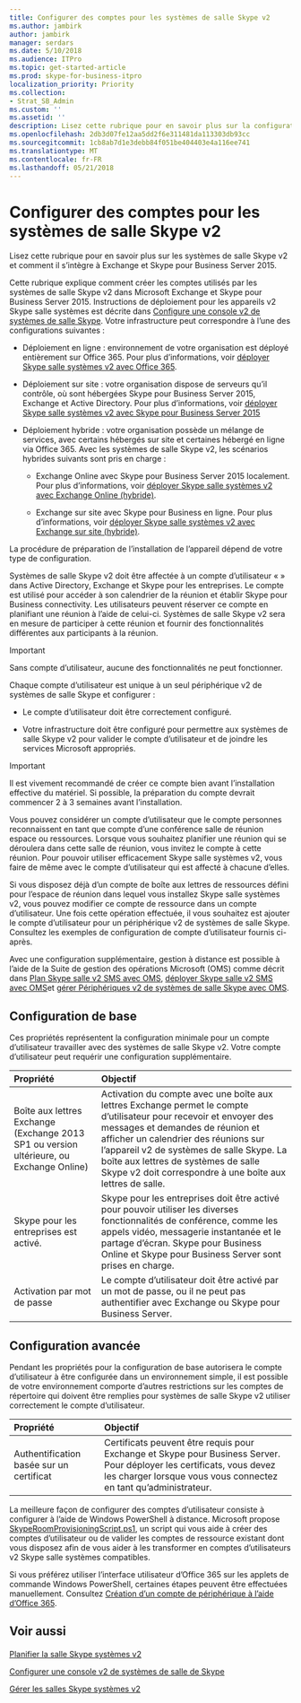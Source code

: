 ```yaml
---
title: Configurer des comptes pour les systèmes de salle Skype v2
ms.author: jambirk
author: jambirk
manager: serdars
ms.date: 5/10/2018
ms.audience: ITPro
ms.topic: get-started-article
ms.prod: skype-for-business-itpro
localization_priority: Priority
ms.collection:
- Strat_SB_Admin
ms.custom: ''
ms.assetid: ''
description: Lisez cette rubrique pour en savoir plus sur la configuration des comptes pour les systèmes de salle Skype v2 dans Exchange et Skype pour Business Server 2015.
ms.openlocfilehash: 2db3d07fe12aa5dd2f6e311481da113303db93cc
ms.sourcegitcommit: 1cb8ab7d1e3debb84f051be404403e4a116ee741
ms.translationtype: MT
ms.contentlocale: fr-FR
ms.lasthandoff: 05/21/2018
---
```

# <a name="configure-accounts-for-skype-room-systems-v2"></a>Configurer des comptes pour les systèmes de salle Skype v2
 
Lisez cette rubrique pour en savoir plus sur les systèmes de salle Skype v2 et comment il s’intègre à Exchange et Skype pour Business Server 2015.
  
Cette rubrique explique comment créer les comptes utilisés par les systèmes de salle Skype v2 dans Microsoft Exchange et Skype pour Business Server 2015. Instructions de déploiement pour les appareils v2 Skype salle systèmes est décrite dans [Configure une console v2 de systèmes de salle Skype](console.md). Votre infrastructure peut correspondre à l’une des configurations suivantes :
  
- Déploiement en ligne : environnement de votre organisation est déployé entièrement sur Office 365. Pour plus d’informations, voir [déployer Skype salle systèmes v2 avec Office 365](with-office-365.md).
    
- Déploiement sur site : votre organisation dispose de serveurs qu’il contrôle, où sont hébergées Skype pour Business Server 2015, Exchange et Active Directory. Pour plus d’informations, voir [déployer Skype salle systèmes v2 avec Skype pour Business Server 2015](with-skype-for-business-server-2015.md)
    
- Déploiement hybride : votre organisation possède un mélange de services, avec certains hébergés sur site et certaines hébergé en ligne via Office 365. Avec les systèmes de salle Skype v2, les scénarios hybrides suivants sont pris en charge : 
    
  - Exchange Online avec Skype pour Business Server 2015 localement. Pour plus d’informations, voir [déployer Skype salle systèmes v2 avec Exchange Online (hybride)](with-exchange-online.md).
    
  - Exchange sur site avec Skype pour Business en ligne. Pour plus d’informations, voir [déployer Skype salle systèmes v2 avec Exchange sur site (hybride)](with-exchange-on-premises.md).
    
La procédure de préparation de l’installation de l’appareil dépend de votre type de configuration.
  
Systèmes de salle Skype v2 doit être affectée à un compte d’utilisateur « » dans Active Directory, Exchange et Skype pour les entreprises. Le compte est utilisé pour accéder à son calendrier de la réunion et établir Skype pour Business connectivity. Les utilisateurs peuvent réserver ce compte en planifiant une réunion à l’aide de celui-ci. Systèmes de salle Skype v2 sera en mesure de participer à cette réunion et fournir des fonctionnalités différentes aux participants à la réunion.
  
> [!IMPORTANT]
> Sans compte d’utilisateur, aucune des fonctionnalités ne peut fonctionner. 
  
Chaque compte d’utilisateur est unique à un seul périphérique v2 de systèmes de salle Skype et configurer :
  
- Le compte d’utilisateur doit être correctement configuré.
    
- Votre infrastructure doit être configuré pour permettre aux systèmes de salle Skype v2 pour valider le compte d’utilisateur et de joindre les services Microsoft appropriés.
    
> [!IMPORTANT]
> Il est vivement recommandé de créer ce compte bien avant l’installation effective du matériel. Si possible, la préparation du compte devrait commencer 2 à 3 semaines avant l’installation. 
  
Vous pouvez considérer un compte d’utilisateur que le compte personnes reconnaissent en tant que compte d’une conférence salle de réunion espace ou ressources. Lorsque vous souhaitez planifier une réunion qui se déroulera dans cette salle de réunion, vous invitez le compte à cette réunion. Pour pouvoir utiliser efficacement Skype salle systèmes v2, vous faire de même avec le compte d’utilisateur qui est affecté à chacune d’elles.
  
Si vous disposez déjà d’un compte de boîte aux lettres de ressources défini pour l’espace de réunion dans lequel vous installez Skype salle systèmes v2, vous pouvez modifier ce compte de ressource dans un compte d’utilisateur. Une fois cette opération effectuée, il vous souhaitez est ajouter le compte d’utilisateur pour un périphérique v2 de systèmes de salle Skype. Consultez les exemples de configuration de compte d’utilisateur fournis ci-après.
  
Avec une configuration supplémentaire, gestion à distance est possible à l’aide de la Suite de gestion des opérations Microsoft (OMS) comme décrit dans [Plan Skype salle v2 SMS avec OMS](../../plan-your-deployment/clients-and-devices/oms-management.md), [déployer Skype salle v2 SMS avec OMS](with-oms.md)et [gérer Périphériques v2 de systèmes de salle Skype avec OMS](../../manage/skype-room-systems-v2/oms.md). 
  
## <a name="basic-configuration"></a>Configuration de base

Ces propriétés représentent la configuration minimale pour un compte d’utilisateur travailler avec des systèmes de salle Skype v2. Votre compte d’utilisateur peut requérir une configuration supplémentaire.
  
|**Propriété**|**Objectif**|
|:-----|:-----|
|Boîte aux lettres Exchange (Exchange 2013 SP1 ou version ultérieure, ou Exchange Online)  <br/> |Activation du compte avec une boîte aux lettres Exchange permet le compte d’utilisateur pour recevoir et envoyer des messages et demandes de réunion et afficher un calendrier des réunions sur l’appareil v2 de systèmes de salle Skype. La boîte aux lettres de systèmes de salle Skype v2 doit correspondre à une boîte aux lettres de salle.  <br/> |
|Skype pour les entreprises est activé.  <br/> |Skype pour les entreprises doit être activé pour pouvoir utiliser les diverses fonctionnalités de conférence, comme les appels vidéo, messagerie instantanée et le partage d’écran. Skype pour Business Online et Skype pour Business Server sont prises en charge.  <br/> |
|Activation par mot de passe  <br/> |Le compte d’utilisateur doit être activé par un mot de passe, ou il ne peut pas authentifier avec Exchange ou Skype pour Business Server.  <br/> |
   
## <a name="advanced-configuration"></a>Configuration avancée

Pendant les propriétés pour la configuration de base autorisera le compte d’utilisateur à être configurée dans un environnement simple, il est possible de votre environnement comporte d’autres restrictions sur les comptes de répertoire qui doivent être remplies pour systèmes de salle Skype v2 utiliser correctement le compte d’utilisateur.
  
|**Propriété**|**Objectif**|
|:-----|:-----|
|Authentification basée sur un certificat  <br/> |Certificats peuvent être requis pour Exchange et Skype pour Business Server. Pour déployer les certificats, vous devez les charger lorsque vous vous connectez en tant qu’administrateur.  <br/> |
   
La meilleure façon de configurer des comptes d’utilisateur consiste à configurer à l’aide de Windows PowerShell à distance. Microsoft propose [SkypeRoomProvisioningScript.ps1](http://download.microsoft.com/download/9/0/D/90D4826A-9FD2-47D2-B911-97BF1737F4F7/SkypeRoomProvisioningScript.ps1.txt), un script qui vous aide à créer des comptes d’utilisateur ou de valider les comptes de ressource existant dont vous disposez afin de vous aider à les transformer en comptes d’utilisateurs v2 Skype salle systèmes compatibles.
  
Si vous préférez utiliser l’interface utilisateur d’Office 365 sur les applets de commande Windows PowerShell, certaines étapes peuvent être effectuées manuellement. Consultez [Création d’un compte de périphérique à l’aide d’Office 365](https://technet.microsoft.com/itpro/surface-hub/create-a-device-account-using-office-365).
  
## <a name="see-also"></a>Voir aussi

#### 

[Planifier la salle Skype systèmes v2](../../plan-your-deployment/clients-and-devices/skype-room-systems-v2-0.md)
  
[Configurer une console v2 de systèmes de salle de Skype](console.md)
  
[Gérer les salles Skype systèmes v2](../../manage/skype-room-systems-v2/skype-room-systems-v2.md)

